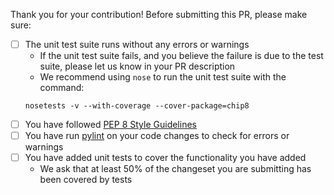 Thank you for your contribution! Before submitting this PR, please make sure:

- [ ] The unit test suite runs without any errors or warnings 
    - If the unit test suite fails, and you believe the failure is due to the test suite, please let us know in your PR description
    - We recommend using `nose` to run the unit test suite with the command:
    ```
    nosetests -v --with-coverage --cover-package=chip8
    ```
- [ ] You have followed [PEP 8 Style Guidelines](https://www.python.org/dev/peps/pep-0008/)
- [ ] You have run [pylint](https://www.pylint.org/) on your code changes to check for errors or warnings
- [ ] You have added unit tests to cover the functionality you have added
    - We ask that at least 50% of the changeset you are submitting has been covered by tests
